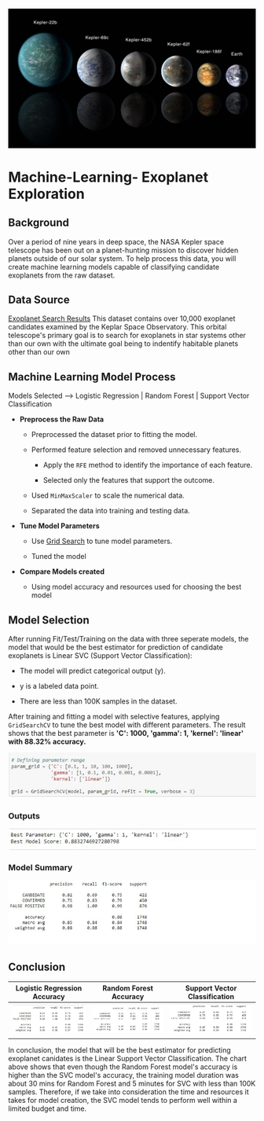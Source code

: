 ![Planet Picture](/Images/exoplanets.jpg)

# Machine-Learning- Exoplanet Exploration #


## Background ##

Over a period of nine years in deep space, the NASA Kepler space telescope has been out on a planet-hunting mission to discover hidden planets outside of our solar system.  To help process this data, you will create machine learning models capable of classifying candidate exoplanets from the raw dataset.


## Data Source ##

[Exoplanet Search Results](https://www.kaggle.com/nasa/kepler-exoplanet-search-results) This dataset contains over 10,000 exoplanet candidates examined by the Keplar Space Observatory.  This orbital telescope's primary goal is to search for exoplanets in star systems other than our own with the ultimate goal being to indentify habitable planets other than our own


## Machine Learning Model Process ##

Models Selected -->  Logistic Regression |  Random Forest | Support Vector Classification

- **Preprocess the Raw Data**
  - Preprocessed the dataset prior to fitting the model.
  
  - Performed feature selection and removed unnecessary features.
  
      - Apply the `RFE` method to identify the importance of each feature.
      
      - Selected only the features that support the outcome.
      
  - Used `MinMaxScaler` to scale the numerical data.
  
  - Separated the data into training and testing data.

- **Tune Model Parameters**

  - Use [Grid Search](https://scikit-learn.org/stable/modules/grid_search.html) to tune model parameters.
  
  - Tuned the model
  
- **Compare Models created**

  - Using model accuracy and resources used for choosing the best model

## Model Selection ##

After running Fit/Test/Training on the data with three seperate models, the model that would be the best estimator for prediction of candidate exoplanets is Linear SVC (Support Vector Classification):

  - The model will predict categorical output (y).

  - y is a labeled data point.

  - There are less than 100K samples in the dataset.

After training and fitting a model with selective features, applying `GridSearchCV` to tune the best model with different parameters. The result shows that the best parameter is **'C': 1000, 'gamma': 1, 'kernel': 'linear' with 88.32% accuracy.**


![SVM Selection](/Images/svm_parameter_range.JPG)


### Outputs ###


![Outputs](/Images/best_parameter.JPG)


### Model Summary ###


![Model Summary](/Images/model_summary.JPG)


## Conclusion ##


**Logistic Regression Accuracy** | **Random Forest Accuracy** | **Support Vector Classification**
--------------------- | --------------------- | ---------------------
![LR Accuracy](/Images/lr_accuracy.JPG)|![RF Accuracy](/Images/rf_accuracy.JPG)|![SVC Accuracy](/Images/svm_accuracy.JPG)


In conclusion, the model that will be the best estimator for predicting exoplanet canidates is the Linear Support Vector Classification.  The chart above shows that even though the Random Forest model's accuracy is higher than the SVC model's accuracy, the training model duration was about 30 mins for Random Forest and 5 minutes for SVC with less than 100K samples. Therefore, if we take into consideration the time and resources it takes for model creation, the SVC model tends to perform well within a limited budget and time.

